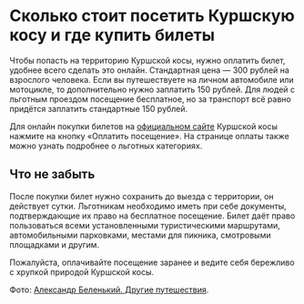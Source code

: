 # Сколько стоит посетить Куршскую косу и где купить билеты

Чтобы попасть на территорию Куршской косы, нужно оплатить билет, удобнее всего сделать это онлайн. Стандартная цена — 300 рублей на взрослого человека. Если вы путешествуете на личном автомобиле или мотоцикле, то дополнительно нужно заплатить 150 рублей. Для людей с льготным проездом посещение бесплатное, но за транспорт всё равно придётся заплатить стандартные 150 рублей.

Для онлайн покупки билетов на [официальном сайте](http://www.park-kosa.ru/) Куршской косы нажмите на кнопку «Оплатить посещение». На странице оплаты также можно узнать подробнее о льготных категориях.

## Что не забыть

После покупки билет нужно сохранить до выезда с территории, он действует сутки. Льготникам необходимо иметь при себе документы, подтверждающие их право на бесплатное посещение. Билет даёт право пользоваться всеми установленными туристическими маршрутами, автомобильными парковками, местами для пикника, смотровыми площадками и другим.

Пожалуйста, оплачивайте посещение заранее и ведите себя бережливо с хрупкой природой Куршской косы.

Фото: [Александр Беленький. Другие путешествия](https://macos.livejournal.com/).
